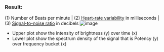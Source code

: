 

### Result:
(1) Number of Beats per minute  |  (2) [Heart-rate variability](https://en.wikipedia.org/wiki/Heart_rate_variability) in milliseconds  | (3) [Signal-to-noise ratio](https://en.wikipedia.org/wiki/Signal-to-noise_ratio) in decibels
![image](https://user-images.githubusercontent.com/67863890/162552485-06d86e94-aff6-43f0-b266-5ea7a1d9344c.png)

- Upper plot show the intensity of brightness (y) over time (x)
- Lower plot show the spectrum density of the signal that is Potency (y) over frequency bucket (x)


